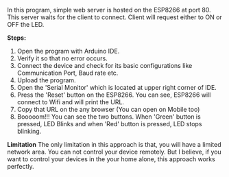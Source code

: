 In this program, simple web server is hosted on the ESP8266 at port 80. This server waits for the client to connect. Client will request either to ON or OFF the LED.

**Steps:**
1. Open the program with Arduino IDE.
2. Verify it so that no error occurs.
3. Connect the device and check for its basic configurations like Communication Port, Baud rate etc.
4. Upload the program.
5. Open the 'Serial Monitor' which is located at upper right corner of IDE.
6. Press the 'Reset' button on the ESP8266. You can see, ESP8266 will connect to Wifi and will print the URL.
7. Copy that URL on the any browser (You can open on  Mobile too)
8. Booooom!!! You can see the two buttons. When 'Green' button is pressed, LED Blinks and when 'Red' button is pressed, LED stops blinking.

**Limitation**
 The only limitation in this approach is that, you will have a limited network area. You can not control your device remotely.
 But I believe, if you want to control your devices in the your home alone, this approach works perfectly.
 
